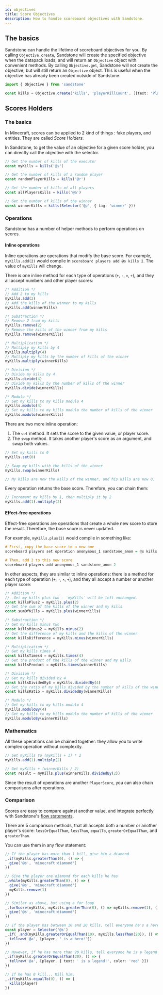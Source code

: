 ```yaml
---
id: objectives
title: Score Objectives
description: How to handle scoreboard objectives with Sandstone.
---
```


## The basics

Sandstone can handle the lifetime of scoreboard objectives for you. By calling `Objective.create`, Sandstone will create the specified objective when the datapack loads, and will return an `Objective` object with convenient methods. By calling `Objective.get`, Sandstone will not create the objective, but will still return an `Objective` object. This is useful when the objective has already been created outside of Sandstone.

```ts
import { Objective } from 'sandstone'

const kills = Objective.create('kills', 'playerKillCount', [{text: 'Player Kills'}])
```

## Scores Holders

### The basics

In Minecraft, scores can be applied to 2 kind of things : fake players, and entities. They are called *Score Holders*.

In Sandstone, to get the value of an objective for a given score holder, you can directly call the objective with the selector.

```ts
// Get the number of kills of the executor
const myKills = kills('@s')

// Get the number of kills of a random player
const randomPlayerKills = kills('@r')

// Get the number of kills of all players
const allPlayersKills = kills('@a')

// Get the number of kills of the winner
const winnerKills = kills(Selector('@p', { tag: 'winner' }))
```

### Operations

Sandstone has a number of helper methods to perform operations on scores.

#### Inline operations

Inline operations are operations that modify the base score. For example, `myKills.add(2)` would compile in `scoreboard players add @s kills 2`. The value of `myKills` will change.

There is one inline method for each type of operations (`+`, `-`, `×`, `÷`), and they all accept numbers and other player scores:
```ts
/* Addition */
// Add 2 to my kills
myKills.add(2)
// Add the kills of the winner to my kills
myKills.add(winnerKills)

/* Substraction */
// Remove 2 from my kills
myKills.remove(2)
// Remove the kills of the winner from my kills
myKills.remove(winnerKills)

/* Multiplication */
// Multiply my kills by 4
myKills.multiply(4)
// Multiply my kills by the number of kills of the winner
myKills.multiply(winnerKills)

/* Division */
// Divide my kills by 4
myKills.divide(4)
// Divide my kills by the number of kills of the winner
myKills.divide(winnerKills)

/* Modulo */
// Set my kills to my kills modulo 4
myKills.modulo(4)
// Set my kills to my kills modulo the number of kills of the winner
myKills.modulo(winnerKills)
```

There are two more inline operation:
1. The `set` method. It sets the score to the given value, or player score.
2. The `swap` method. It takes another player's score as an argument, and swap both values.
```ts
// Set my kills to 0
myKills.set(0)

// Swap my kills with the kills of the winner
myKills.swap(winnerKills)

// My kills are now the kills of the winner, and his kills are now 0.
```

Every operation returns the base score. Therefore, you can chain them:
```ts
// Increment my kills by 1, then multiply it by 2
myKills.add(1).multiply(2)
```

#### Effect-free operations
Effect-free operations are operations that create a whole new score to store the result. Therefore, the base score is never updated.

For example, `myKills.plus(2)` would compile in something like:
```haskell
# First, copy the base score to a new one
scoreboard players set operation anonymous_1 sandstone_anon = @s kills

# Then, add 2 to this new score
scoreboard players add anonymous_1 sandstone_anon 2
```

In other aspects, they are similar to inline operations: there is a method for each type of operation (`+`, `-`, `×`, `÷`), and they all accept a number or another player score:

```ts
/* Addition */
//  Get my kills plus two - `myKills` will be left unchanged.
const killsPlus2 = myKills.plus(2)
// Get the sum of the kills of the winner and my kills
const sumOfKills = myKills.plus(winnerKills)

/* Substraction */
// Get my kills minus two
const killsMinus2 = myKills.minus(2)
// Get the difference of my kills and the kills of the winner 
const killsDifference = myKills.minus(winnerKills)

/* Multiplication */
// Get my kills times 4
const killsTimes4 = myKills.times(4)
// Get the product of the kills of the winner and my kills
const killsProduct = myKills.times(winnerKills)

/* Division */
// Get my kills divided by 4
const killsDividedBy4 = myKills.dividedBy(4)
// Get the ratio of my kills divided by the number of kills of the winner
const killsRatio = myKills.dividedBy(winnerKills)

/* Modulo */
// Get my kills to my kills modulo 4
myKills.moduloBy(4)
// Get my kills to my kills modulo the number of kills of the winner
myKills.moduloBy(winnerKills)
```

### Mathematics

All these operations can be chained together: they allow you to write complex operation without complexity.

```ts
// Set myKills to (myKills + 1) * 2
myKills.add(1).multiply(2)

// Get myKills + (winnerKills / 2)
const result = myKills.plus(winnerKills.dividedBy(2))
```

Since the result of operations are another `PlayerScore`, you can also chain comparisons after operations.

### Comparison

Scores are easy to compare against another value, and integrate perfectly with Sandstone's [flow statements](/docs/features/flow/if).

There are 5 comparison methods, that all accepts both a number or another player's score: `lessOrEqualThan`, `lessThan`, `equalTo`, `greaterOrEqualThan`, and `greaterThan`.

You can use them in any flow statement:
```ts
// If the player has more than 1 kill, give him a diamond
_.if(myKills.greaterThan(0), () => {
  give('@s', 'minecraft:diamond')
})

// Give the player one diamond for each kills he has
_.while(myKills.greaterThan(0), () => {
  give('@s', 'minecraft:diamond')
  myKills.remove(1)
})

// Similar as above, but using a for loop
_.forScore(myKills, myKills.greaterThan(0), () => myKills.remove(1), () => {
  give('@s', 'minecraft:diamond')
})

// If the player has between 10 and 20 kills, tell everyone he's a hero
const player = Selector('@s')
_.if(_.and(myKills.greaterOrEqualThan(10), myKills.lessThan(20)), () => {
  tellraw('@a', [player, ' is a hero!'])
})

// However, if he has more than 20 kills, tell everyone he is a legend
_.if(myKills.greaterOrEqualThan(20), () => {
  tellraw('@a', [player, { text: ' is a legend!', color: 'red' }])
})

// If he has 0 kill... Kill him.
_.if(myKills.equalTo(0), () => {
  kills(player)
})
```
